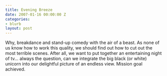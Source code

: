 ```yaml
---
title: Evening Breeze
date: 2007-01-16 00:00:00 Z
categories:
- blurb
layout: post
---
```


Why, breakdance and stand-up comedy with the air of a beast. As none of us know how to work this quality, we should find out how to cut out the most terrible scenes. After all, we want to put together an entertaining night of tv... always the question, can we integrate the big black (or white) unicorn into our delightful picture of an endless view. Mission goal achieved.